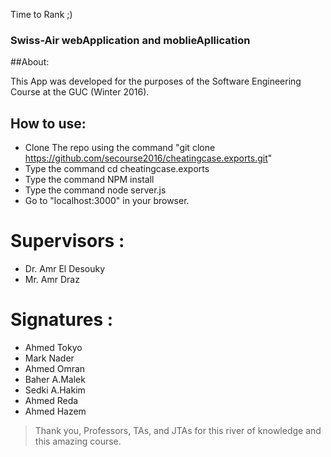 Time to Rank ;)

### Swiss-Air webApplication and moblieApllication

##About: 

This App was developed for the purposes of the Software Engineering Course at the GUC (Winter 2016).

## How to use:

- Clone The repo using the command "git clone https://github.com/secourse2016/cheatingcase.exports.git"
- Type the command cd cheatingcase.exports
- Type the command NPM install
- Type the command node server.js
- Go to "localhost:3000" in your browser.


# Supervisors :
- Dr. Amr El Desouky
- Mr. Amr Draz


# Signatures :
- Ahmed Tokyo
- Mark Nader
- Ahmed Omran
- Baher A.Malek
- Sedki A.Hakim
- Ahmed Reda
- Ahmed Hazem


> Thank you, Professors, TAs, and JTAs for this river of knowledge and this amazing course.
